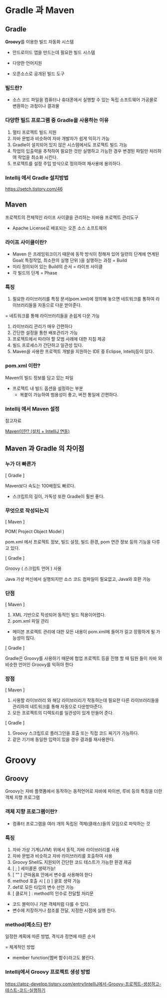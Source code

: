 # Gradle 과 Maven

## Gradle

**Groovy**를 이용한 빌드 자동화 시스템

- 안드로이드 앱을 만드는데 필요한 빌드 시스템

- 다양한 언어지원

- 오픈소스로 공개된 빌드 도구

### 빌드란?

- 소스 코드 파일을 컴퓨터나 휴대폰에서 실행할 수 있는 독립 소프트웨어 가공물로 변환하는 과정이나 결과물

### 다양한 빌드 프로그램 중 Gradle을 사용하는 이유

1. 멀티 프로젝트 빌드 지원
2. 자바 문법과 비슷하여 자바 개발자가 쉽게 익히기 가능
3. Gradle이 설치되어 있지 않은 시스템에서도 프로젝트 빌드 가능
4. 작업의 입출력을 추적하여 필요한 것만 실행하고 가능한 경우 변경된 파일만 처리하여 작업을 최소화 시킨다.
5. 프로젝트를 설정 주입 방식으로 정의하여 재사용에 용의하다.

### Intellij 에서 Gradle 설치방법

https://setch.tistory.com/46

## Maven

프로젝트의 전체적인 라이프 사이클을 관리하는 자바용 프로젝트 관리도구

- Apache License로 배포되는 오픈 소스 소프트웨어

### 라이프 사이클이란?

- Maven 은 프레임워크이기 때문에 동작 방식이 정해져 있어 일련의 단계에 연계된 Goal( 특정작업, 최소한의 실행 단위 )을 실행하는 과정 = Build
- 미리 정의되어 있는 Build의 순서 = 라이프 사이클
- 각 빌드의 단계 = Phase

### 특징

1. 필요한 라이브러리를 특정 문서(pom.xml)에 정의해 놓으면 네트워크를 통하여 라이브러리들을 자동으로 다운 받아준다.

= 네트워크를 통해 라이브러리들을 손쉽게 다운 가능

1. 라이브러리 관리가 매우 간편하다
2. 간단한 설정을 통한 배포관리가 가능
3. 프로젝트에서 따라야 할 모범 사례에 대한 지침 제공
4. 빌드 프로세스가 간단하고 일관성 있다.
5. Maven을 사용한 프로젝트 개발을 지원하는 IDE 중 Eclipse, Intellij등이 있다.

### pom.xml 이란?

Maven의 빌드 정보를 담고 있는 파일

- 프로젝트 내 빌드 옵션을 설정하는 부분
  - 복붙이 가능하여 범용성이 좋고, 버전 통일에 간편하다.

### Intellij 에서 Maven 설정

참고자료

[Maven이란? (설치 + IntelliJ 연동)](https://dev-youngjun.tistory.com/109)

## Maven 과 Gradle 의 차이점

### 누가 더 빠른가

[ Gradle ]

Maven보다 속도는 100배정도 빠르다.

- 스크립트의 길이, 가독성 또한 Gradle이 훨씬 좋다.

### 무엇으로 작성되는지

[ Maven ]

POM( Project Object Model )

pom.xml 에서 프로젝트 정보, 빌드 설정, 빌드 환경, pom 연관 정보 등의 기능을 다루고 있다.

[ Gradle ]

Groovy ( 스크립트 언어 ) 사용

Java 가상 머신에서 실행되지만 소스 코드 컴파일이 필요없고, Java와 호환 가능

### 단점

[ Maven ]

1. XML 기반으로 작성되어 동적인 빌드 적용이어렵다.
2. pom.xml 파일 관리

- 메이븐 프로젝트 관리에 대한 모든 내용이 pom.xml에 들어가 길고 장황하게 될 가능성이 많다.

[ Gradle ]

Gradle은 Groovy를 사용하기 때문에 협업 프로젝트 등을 진행 할 때 팀원 들이 자바 와 비슷한 언어인 Groovy를 익혀야 한다

### 장점

[ Maven ]

1. 사용할 라이브러리 와 해당 라이브러리가 작동하는데 필요한 다른 라이브러리들을 관리하여 네트워크를 통해 자동으로 다운받아준다.
2. 모든 프로젝트의 디렉토리를 일관성이 있게 만들어 준다.

[ Gradle ]

1. Groovy 스크립트로 플러그인을 호출 또는 직접 코드 짜기가 가능하다.
2. 같은 기기에 동일한 입력이 있을 경우 결과를 재사용한다.



# Groovy

## Groovy

Groovy는 자바 플랫폼에서 동작하는 동적언어로 자바에 파이썬, 루비 등의 특징을 더한 객체 지향 프로그램

### 객체 지향 프로그램이란?

- 컴퓨터 프로그램을 여러 개의 독립된 객체(클래스)들의 모임으로 파악하는 것

### 특징

1. 자바 가상 기계(JVM) 위에서 동작, 자바 라이브러리를 사용
2. 자바 문법과 비슷하고 자바 라이브러리를 호출하여 사용
3. Groovy Shell도 지원되어 간단한 코드 테스트가 가능한 환경 제공
4. [ ; ] 세미콜론 생략가능!
5. [ “” ] 큰따옴표 안에서 변수를 사용해야 한다
6. method 호출 시 [ () ] 괄호 생략 가능
7. def로 모든 타입의 변수 선언 가능
8. [ 클로저 ] : method의 인수로 전달할 처리문

- 코드 블럭이나 기본 객체처럼 다를 수 있다.
- 변수에 저장하거나 참조를 전달, 지정한 시점에 실행 한다.

### method(메소드) 란?

일정한 계획에 따른 방법, 격식과 정연에 따른 순서

= 체계적인 방법

- member function(멤버 함수)라고도 불린다.

### Intellij에서 Groovy 프로젝트 생성 방법

https://atoz-develop.tistory.com/entry/IntelliJ에서-Groovy-프로젝트-생성하고-테스트-코드-실행하기